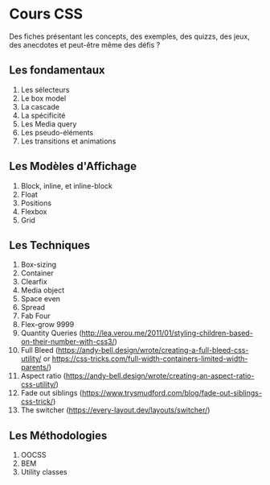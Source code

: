 Cours CSS
======

Des fiches présentant les concepts, des exemples, des quizzs, des jeux, des anecdotes et peut-être même des défis ?


Les fondamentaux
------

1. Les sélecteurs
2. Le box model
3. La cascade
4. La spécificité
5. Les Media query
6. Les pseudo-éléments
7. Les transitions et animations

Les Modèles d'Affichage
------

1. Block, inline, et inline-block
2. Float
3. Positions
4. Flexbox
5. Grid

Les Techniques
------

1. Box-sizing 
2. Container
3. Clearfix
4. Media object
5. Space even 
5. Spread
6. Fab Four
7. Flex-grow 9999
8. Quantity Queries (http://lea.verou.me/2011/01/styling-children-based-on-their-number-with-css3/)
9. Full Bleed (https://andy-bell.design/wrote/creating-a-full-bleed-css-utility/ or https://css-tricks.com/full-width-containers-limited-width-parents/)
10. Aspect ratio (https://andy-bell.design/wrote/creating-an-aspect-ratio-css-utility/)
11. Fade out siblings (https://www.trysmudford.com/blog/fade-out-siblings-css-trick/)
12. The switcher (https://every-layout.dev/layouts/switcher/)

Les Méthodologies
------

1. OOCSS
2. BEM
3. Utility classes
